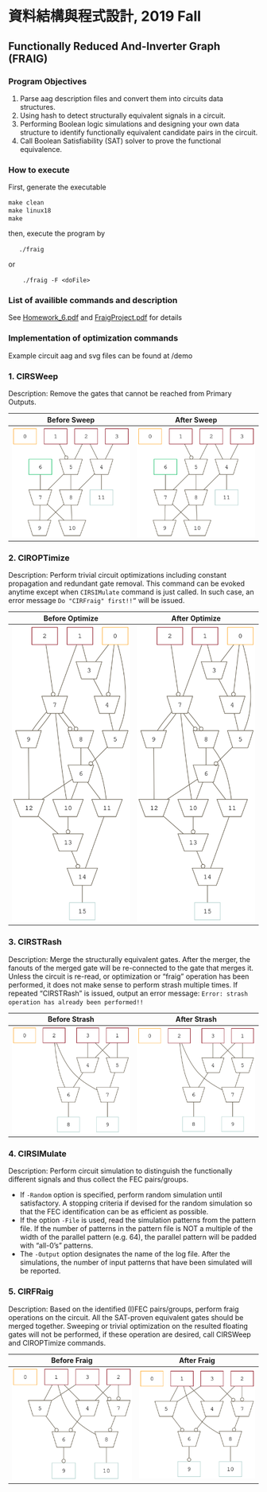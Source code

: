 # 資料結構與程式設計, 2019 Fall  
## Functionally Reduced And-Inverter Graph (FRAIG)  

### Program Objectives  
1. Parse aag description files and convert them into circuits data structures.
2. Using hash to detect structurally equivalent signals in a circuit.
3. Performing Boolean logic simulations and designing your own data structure to identify functionally equivalent candidate pairs in the circuit.
4. Call Boolean Satisfiability (SAT) solver to prove the functional equivalence.
  
### How to execute
First, generate the executable

	make clean  
	make linux18
	make
then, execute the program by  

`   ./fraig` 

or  

`    ./fraig -F <doFile>`
### List of availible commands and description
See [Homework_6.pdf](https://github.com/Splend1d/FRAIG/Homework_6.pdf) and [FraigProject.pdf](https://github.com/Splend1d/FRAIG/FraigProject.pdf) for details

### Implementation of optimization commands
Example circuit aag and svg files can be found at /demo

### 1. CIRSWeep
Description: Remove the gates that cannot be reached from Primary Outputs.

| Before Sweep | After Sweep |
| :---:  | :---: |
| ![Before Sweep](https://github.com/Splend1d/FRAIG/blob/master/demo/sw-before.svg) | ![After Sweep](https://github.com/Splend1d/FRAIG/blob/master/demo/sw-before.svg) |
### 2. CIROPTimize
Description: Perform trivial circuit optimizations including constant propagation and redundant gate removal. This command can be evoked anytime except when `CIRSIMulate` command is just called. In such case, an error message `Do "CIRFraig" first!!”` will be issued.


| Before Optimize | After Optimize |
| :---:  | :---: |
| ![Before Optimize](https://github.com/Splend1d/FRAIG/blob/master/demo/opt-before.svg) | ![After Optimize](https://github.com/Splend1d/FRAIG/blob/master/demo/opt-before.svg) |
### 3. CIRSTRash
Description: Merge the structurally equivalent gates. After the merger, the fanouts of the merged gate will be re-connected to the gate that merges it. Unless the circuit is re-read, or optimization or “fraig” operation has been performed, it does not make sense to perform strash multiple times. If repeated “CIRSTRash” is issued, output an error message: `Error: strash operation has already
been performed!!`

| Before Strash | After Strash |
| :---:  | :---: |
| ![Before Strash](https://github.com/Splend1d/FRAIG/blob/master/demo/str-before.svg) | ![After Strash](https://github.com/Splend1d/FRAIG/blob/master/demo/str-before.svg) |
### 4. CIRSIMulate
Description: Perform circuit simulation to distinguish the functionally different signals and thus collect the FEC pairs/groups. 
* If `-Random` option is specified, perform random simulation until satisfactory. A stopping criteria if devised for the random simulation so that the FEC identification can be as efficient as possible. 
* If the option `-File` is used, read the simulation patterns from the pattern file. If the number of patterns in the pattern file is NOT a multiple of the width of the parallel pattern (e.g. 64), the parallel pattern will be padded with “all-0’s” patterns.
* The `-Output` option designates the name of the log file. After the simulations, the number of input patterns that have been simulated will be reported.

### 5. CIRFRaig
Description: Based on the identified (I)FEC pairs/groups, perform fraig operations on the circuit. All the SAT-proven equivalent gates should be merged together. Sweeping or trivial optimization on the resulted floating gates will not be performed, if these operation are desired, call CIRSWeep and CIROPTimize commands.

| Before Fraig | After Fraig |
| :---:  | :---: |
| ![Before Strash](https://github.com/Splend1d/FRAIG/blob/master/demo/fr-before.svg) | ![After Strash](https://github.com/Splend1d/FRAIG/blob/master/demo/fr-before.svg) |


